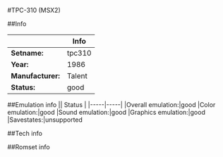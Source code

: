#TPC-310 (MSX2)

##Info

||Info|
|-----|-----|
|**Setname:**|tpc310
|**Year:**|1986
|**Manufacturer:**|Talent
|**Status:**|good

##Emulation info
|| Status |
|-----|-----|
|Overall emulation:|good
|Color emulation:|good
|Sound emulation:|good
|Graphics emulation:|good
|Savestates:|unsupported

##Tech info

##Romset info

<!--- START OF EDITED COMMENT DO NOT TOUCH TEXT ABOVE-->
